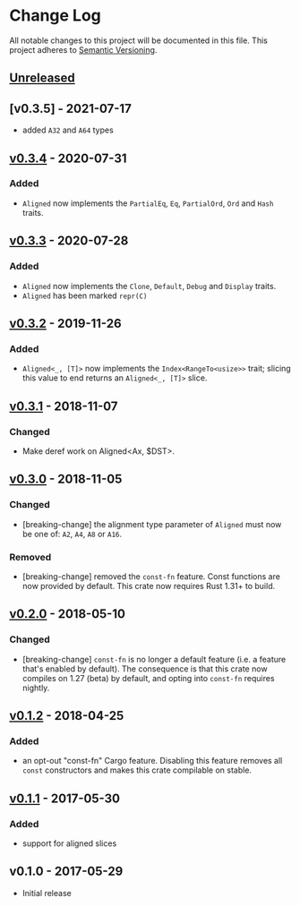 # Change Log

All notable changes to this project will be documented in this file.
This project adheres to [Semantic Versioning](http://semver.org/).

## [Unreleased]

## [v0.3.5] - 2021-07-17

- added `A32` and `A64` types

## [v0.3.4] - 2020-07-31

### Added

- `Aligned` now implements the `PartialEq`, `Eq`, `PartialOrd`, `Ord` and `Hash` traits.

## [v0.3.3] - 2020-07-28

### Added

- `Aligned` now implements the `Clone`, `Default`, `Debug` and `Display` traits.
- `Aligned` has been marked `repr(C)`

## [v0.3.2] - 2019-11-26

### Added

- `Aligned<_, [T]>` now implements the `Index<RangeTo<usize>>` trait; slicing
  this value to end returns an `Aligned<_, [T]>` slice.

## [v0.3.1] - 2018-11-07

### Changed

- Make deref work on Aligned<Ax, $DST>.

## [v0.3.0] - 2018-11-05

### Changed

- [breaking-change] the alignment type parameter of `Aligned` must now be one
  of: `A2`, `A4`, `A8` or `A16`.

### Removed

- [breaking-change] removed the `const-fn` feature. Const functions are now
  provided by default. This crate now requires Rust 1.31+ to build.

## [v0.2.0] - 2018-05-10

### Changed

- [breaking-change] `const-fn` is no longer a default feature (i.e. a feature that's enabled by
  default). The consequence is that this crate now compiles on 1.27 (beta) by default, and opting
  into `const-fn` requires nightly.

## [v0.1.2] - 2018-04-25

### Added

- an opt-out "const-fn" Cargo feature. Disabling this feature removes all `const` constructors and
  makes this crate compilable on stable.

## [v0.1.1] - 2017-05-30

### Added

- support for aligned slices

## v0.1.0 - 2017-05-29

- Initial release

[Unreleased]: https://github.com/japaric/aligned/compare/v0.3.4...HEAD
[v0.3.4]: https://github.com/japaric/aligned/compare/v0.3.3...v0.3.4
[v0.3.3]: https://github.com/japaric/aligned/compare/v0.3.2...v0.3.3
[v0.3.2]: https://github.com/japaric/aligned/compare/v0.3.1...v0.3.2
[v0.3.1]: https://github.com/japaric/aligned/compare/v0.3.0...v0.3.1
[v0.3.0]: https://github.com/japaric/aligned/compare/v0.2.0...v0.3.0
[v0.2.0]: https://github.com/japaric/aligned/compare/v0.1.2...v0.2.0
[v0.1.2]: https://github.com/japaric/aligned/compare/v0.1.1...v0.1.2
[v0.1.1]: https://github.com/japaric/aligned/compare/v0.1.0...v0.1.1
